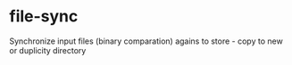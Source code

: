 # file-sync
Synchronize input files (binary comparation) agains to store - copy to new or duplicity directory
